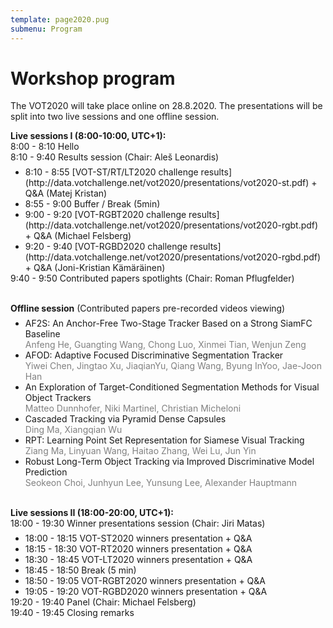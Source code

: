 ```yaml
---
template: page2020.pug
submenu: Program
---
```


# Workshop program

The VOT2020 will take place online on 28.8.2020. The presentations will be split into two live sessions and one offline session.

**Live sessions I (8:00-10:00, UTC+1):** <br />
8:00 - 8:10 Hello <br />
8:10 - 9:40 Results session (Chair: Aleš Leonardis)
<ul style="margin-top: -0.5em; margin-bottom: 0;">
  <li>8:10 - 8:55 [VOT-ST/RT/LT2020 challenge results](http://data.votchallenge.net/vot2020/presentations/vot2020-st.pdf) + Q&A (Matej Kristan)</li>
  <li>8:55 - 9:00 Buffer / Break (5min)</li>
  <li>9:00 - 9:20 [VOT-RGBT2020 challenge results](http://data.votchallenge.net/vot2020/presentations/vot2020-rgbt.pdf) + Q&A (Michael Felsberg)</li>
  <li>9:20 - 9:40 [VOT-RGBD2020 challenge results](http://data.votchallenge.net/vot2020/presentations/vot2020-rgbd.pdf) + Q&A (Joni-Kristian Kämäräinen)</li>
</ul>
9:40 - 9:50 Contributed papers spotlights (Chair: Roman Pflugfelder)

<br />
<br />

**Offline session** (Contributed papers pre-recorded videos viewing)
<ul style="margin-top: -0.5em; margin-bottom: 0;">
  <li>AF2S: An Anchor-Free Two-Stage Tracker Based on a Strong SiamFC Baseline <br />
  <span style="color:gray">Anfeng He, Guangting Wang, Chong Luo, Xinmei Tian, Wenjun Zeng</span></li>
  <li>AFOD: Adaptive Focused Discriminative Segmentation Tracker <br />
  <span style="color:gray">Yiwei Chen, Jingtao Xu, JiaqianYu, Qiang Wang, Byung InYoo, Jae-Joon Han</span></li>
  <li>An Exploration of Target-Conditioned Segmentation Methods for Visual Object Trackers <br />
  <span style="color:gray">Matteo Dunnhofer, Niki Martinel, Christian Micheloni</span></li>
  <li>Cascaded Tracking via Pyramid Dense Capsules <br />
  <span style="color:gray">Ding Ma, Xiangqian Wu</span></li>
  <li>RPT: Learning Point Set Representation for Siamese Visual Tracking <br />
  <span style="color:gray">Ziang Ma, Linyuan Wang, Haitao Zhang, Wei Lu, Jun Yin</span></li>
  <li>Robust Long-Term Object Tracking via Improved Discriminative Model Prediction <br />
  <span style="color:gray">Seokeon Choi, Junhyun Lee, Yunsung Lee, Alexander Hauptmann</span></li>
</ul>

<br />

**Live sessions II (18:00-20:00, UTC+1):** <br />
18:00 - 19:30 Winner presentations session (Chair: Jiri Matas)
<ul style="margin-top: -0.5em; margin-bottom: 0;">
  <li>18:00 - 18:15 VOT-ST2020 winners presentation + Q&A</li>
  <li>18:15 - 18:30 VOT-RT2020 winners presentation + Q&A</li>
  <li>18:30 - 18:45 VOT-LT2020 winners presentation + Q&A</li>
  <li>18:45 - 18:50 Break (5 min)</li>
  <li>18:50 - 19:05 VOT-RGBT2020 winners presentation + Q&A</li>
  <li>19:05 - 19:20 VOT-RGBD2020 winners presentation + Q&A</li>
</ul>
19:20 - 19:40 Panel (Chair: Michael Felsberg) <br />
19:40 - 19:45 Closing remarks
